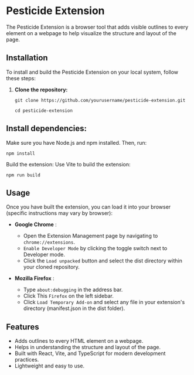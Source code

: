 # Pesticide Extension

The Pesticide Extension is a browser tool that adds visible outlines to every element on a webpage to help visualize the structure and layout of the page.

## Installation

To install and build the Pesticide Extension on your local system, follow these steps:

1. **Clone the repository:**
   ```
   git clone https://github.com/yourusername/pesticide-extension.git
   ```
   ```
   cd pesticide-extension
   ```

## Install dependencies:
  Make sure you have Node.js and npm installed. Then, run:
  ```
  npm install
  ```
  Build the extension:
  Use Vite to build the extension:
  ```
  npm run build
  ```

## Usage
  Once you have built the extension, you can load it into your browser (specific instructions may vary by browser):
   
  - **Google Chrome** :
    - Open the Extension Management page by navigating to `chrome://extensions`.
    - `Enable Developer Mode` by clicking the toggle switch next to Developer mode.
    - Click the `Load unpacked` button and select the dist directory within your cloned repository.
        
  - **Mozilla Firefox** :
    - Type `about:debugging` in the address bar.
    - Click This `Firefox` on the left sidebar.
    - Click `Load Temporary Add-on` and select any file in your extension's directory (manifest.json in the dist folder).

## Features
  - Adds outlines to every HTML element on a webpage.
  - Helps in understanding the structure and layout of the page.
  - Built with React, Vite, and TypeScript for modern development practices.
  - Lightweight and easy to use.
